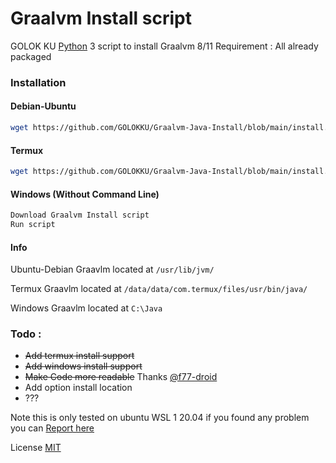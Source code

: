 # Graalvm Install script

GOLOK KU [Python](https://www.python.org/) 3 script to install Graalvm 8/11
Requirement : All already packaged
### Installation
#### Debian-Ubuntu
```sh
wget https://github.com/GOLOKKU/Graalvm-Java-Install/blob/main/install.py ; sudo python3 install.py ; source ~/.bashrc
```
#### Termux
```sh
wget https://github.com/GOLOKKU/Graalvm-Java-Install/blob/main/install.py ; python3 install.py ; source ~/.bashrc
```
#### Windows (Without Command Line)
```sh
Download Graalvm Install script
Run script
```
#### Info 

Ubuntu-Debian
Graavlm located at `/usr/lib/jvm/`

Termux
Graavlm located at `/data/data/com.termux/files/usr/bin/java/`

Windows
Graavlm located at `C:\Java`

### Todo :
 - ~~Add termux install support~~
 - ~~Add windows install support~~
 - ~~Make Code more readable~~ Thanks [@f77-droid](https://github.com/f77-droid)
 - Add option install location
 - ???

Note this is only tested on ubuntu WSL 1 20.04 
if you found any problem you can [Report here](https://github.com/GOLOKKU/shortcode/issues)

License [MIT](https://github.com/GOLOKKU/Graalvm-Java-Install/blob/main/LICENSE)
